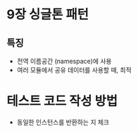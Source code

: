# 9장 싱글톤 패턴

## 특징

- 전역 이름공간 (namespace)에 사용
- 여러 모듈에서 공유 데이터를 사용할 때, 최적

# 테스트 코드 작성 방법

- 동일한 인스턴스를 반환하는 지 체크
